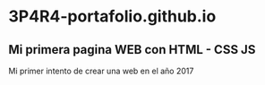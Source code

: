 # 3P4R4-portafolio.github.io
## Mi primera pagina WEB con HTML - CSS JS
Mi primer intento de crear una web en el año 2017
